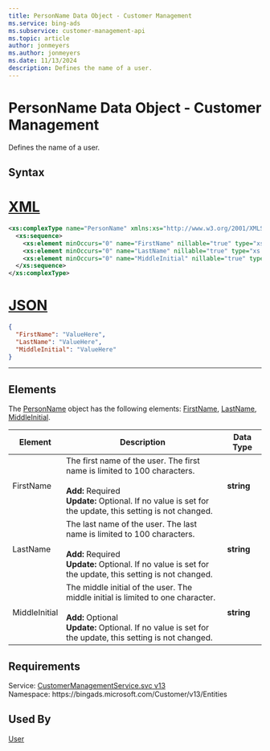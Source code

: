 ```yaml
---
title: PersonName Data Object - Customer Management
ms.service: bing-ads
ms.subservice: customer-management-api
ms.topic: article
author: jonmeyers
ms.author: jonmeyers
ms.date: 11/13/2024
description: Defines the name of a user.
---
```

# PersonName Data Object - Customer Management
Defines the name of a user.

## Syntax

# [XML](#tab/xml)

```xml
<xs:complexType name="PersonName" xmlns:xs="http://www.w3.org/2001/XMLSchema">
  <xs:sequence>
    <xs:element minOccurs="0" name="FirstName" nillable="true" type="xs:string" />
    <xs:element minOccurs="0" name="LastName" nillable="true" type="xs:string" />
    <xs:element minOccurs="0" name="MiddleInitial" nillable="true" type="xs:string" />
  </xs:sequence>
</xs:complexType>
```

# [JSON](#tab/json)

```json
{
  "FirstName": "ValueHere",
  "LastName": "ValueHere",
  "MiddleInitial": "ValueHere"
}
```

-----

## <a name="elements"></a>Elements

The [PersonName](personname.md) object has the following elements: [FirstName](#firstname), [LastName](#lastname), [MiddleInitial](#middleinitial).

|Element|Description|Data Type|
|-----------|---------------|-------------|
|<a name="firstname"></a>FirstName|The first name of the user. The first name is limited to 100 characters.<br/><br/>**Add:** Required<br/>**Update:** Optional. If no value is set for the update, this setting is not changed.|**string**|
|<a name="lastname"></a>LastName|The last name of the user. The last name is limited to 100 characters.<br/><br/>**Add:** Required<br/>**Update:** Optional. If no value is set for the update, this setting is not changed.|**string**|
|<a name="middleinitial"></a>MiddleInitial|The middle initial of the user. The middle initial is limited to one character.<br/><br/>**Add:** Optional<br/>**Update:** Optional. If no value is set for the update, this setting is not changed.|**string**|

## Requirements
Service: [CustomerManagementService.svc v13](https://clientcenter.api.bingads.microsoft.com/Api/CustomerManagement/v13/CustomerManagementService.svc)  
Namespace: https\://bingads.microsoft.com/Customer/v13/Entities  

## Used By
[User](user.md)  
